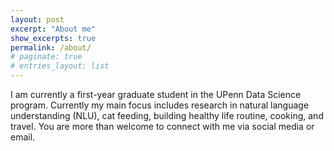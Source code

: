```yaml
---
layout: post
excerpt: "About me"
show_excerpts: true
permalink: /about/
# paginate: true
# entries_layout: list
---
```


I am currently a first-year graduate student in the UPenn Data Science program. Currently my main focus includes research in natural language understanding (NLU), cat feeding, building healthy life routine, cooking, and travel. You are more than welcome to connect with me via social media or email.